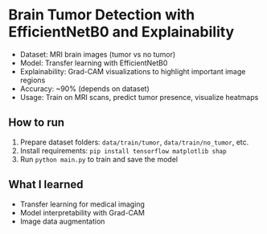 # Brain Tumor Detection with EfficientNetB0 and Explainability

- Dataset: MRI brain images (tumor vs no tumor)
- Model: Transfer learning with EfficientNetB0
- Explainability: Grad-CAM visualizations to highlight important image regions
- Accuracy: ~90% (depends on dataset)
- Usage: Train on MRI scans, predict tumor presence, visualize heatmaps

## How to run

1. Prepare dataset folders: `data/train/tumor`, `data/train/no_tumor`, etc.
2. Install requirements: `pip install tensorflow matplotlib shap`
3. Run `python main.py` to train and save the model

## What I learned

- Transfer learning for medical imaging
- Model interpretability with Grad-CAM
- Image data augmentation
